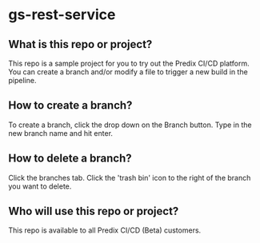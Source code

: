 # gs-rest-service

## What is this repo or project?
This repo is a sample project for you to try out the Predix CI/CD platform. You can create a branch and/or modify a file to trigger a new build in the pipeline.

## How to create a branch?
To create a branch, click the drop down on the Branch button. Type in the new branch name and hit enter.

## How to delete a branch?
Click the branches tab. Click the 'trash bin' icon to the right of the branch you want to delete.

## Who will use this repo or project?
This repo is available to all Predix CI/CD (Beta) customers.
